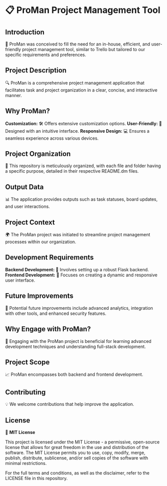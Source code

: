 # 📋 ProMan Project Management Tool

## Introduction
🚀 ProMan was conceived to fill the need for an in-house, efficient, and user-friendly project management tool, similar to Trello but tailored to our specific requirements and preferences.

## Project Description
🔍 ProMan is a comprehensive project management application that facilitates task and project organization in a clear, concise, and interactive manner.

## Why ProMan?
**Customization:** 🛠 Offers extensive customization options.
**User-Friendly:** 👥 Designed with an intuitive interface.
**Responsive Design:** 💻 Ensures a seamless experience across various devices.

## Project Organization
📁 This repository is meticulously organized, with each file and folder having a specific purpose, detailed in their respective README.dm files.

## Output Data
📊 The application provides outputs such as task statuses, board updates, and user interactions.

## Project Context
🌍 The ProMan project was initiated to streamline project management processes within our organization.

## Development Requirements
**Backend Development:** 🔧 Involves setting up a robust Flask backend.
**Frontend Development:** 🎨 Focuses on creating a dynamic and responsive user interface.

## Future Improvements
🌟 Potential future improvements include advanced analytics, integration with other tools, and enhanced security features.

## Why Engage with ProMan?
🤝 Engaging with the ProMan project is beneficial for learning advanced development techniques and understanding full-stack development.

## Project Scope
📈 ProMan encompasses both backend and frontend development.

## Contributing
💡 We welcome contributions that help improve the application.

## License
📝 **MIT License**

This project is licensed under the MIT License - a permissive, open-source license that allows for great freedom in the use and distribution of the software. The MIT License permits you to use, copy, modify, merge, publish, distribute, sublicense, and/or sell copies of the software with minimal restrictions.

For the full terms and conditions, as well as the disclaimer, refer to the LICENSE file in this repository.